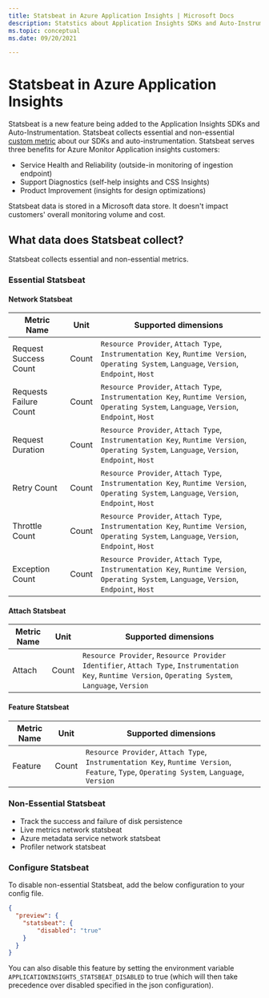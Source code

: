 ```yaml
---
title: Statsbeat in Azure Application Insights | Microsoft Docs
description: Statstics about Application Insights SDKs and Auto-Instrumentation
ms.topic: conceptual
ms.date: 09/20/2021

---
```


# Statsbeat in Azure Application Insights

Statsbeat is a new feature being added to the Application Insights SDKs and Auto-Instrumentation. Statsbeat collects essential and non-essential [custom metric](../essentials/metrics-custom-overview.md) about our SDKs and auto-instrumentation. Statsbeat serves three benefits for Azure Monitor Application insights customers:
-	Service Health and Reliability (outside-in monitoring of ingestion endpoint)
-	Support Diagnostics (self-help insights and CSS Insights)
-	Product Improvement (insights for design optimizations)

Statsbeat data is stored in a Microsoft data store.  It doesn't impact customers' overall monitoring volume and cost. 

## What data does Statsbeat collect?

Statsbeat collects essential and non-essential metrics.

### Essential Statsbeat

#### Network Statsbeat

|Metric Name|Unit|Supported dimensions|
|-----|-----|-----|
|Request Success Count|Count| `Resource Provider`, `Attach Type`, `Instrumentation Key`, `Runtime Version`, `Operating System`, `Language`, `Version`, `Endpoint`, `Host`|
|Requests Failure Count|Count| `Resource Provider`, `Attach Type`, `Instrumentation Key`, `Runtime Version`, `Operating System`, `Language`, `Version`, `Endpoint`, `Host`|
|Request Duration|Count| `Resource Provider`, `Attach Type`, `Instrumentation Key`, `Runtime Version`, `Operating System`, `Language`, `Version`, `Endpoint`, `Host`|
|Retry Count|Count| `Resource Provider`, `Attach Type`, `Instrumentation Key`, `Runtime Version`, `Operating System`, `Language`, `Version`, `Endpoint`, `Host`|
|Throttle Count|Count| `Resource Provider`, `Attach Type`, `Instrumentation Key`, `Runtime Version`, `Operating System`, `Language`, `Version`, `Endpoint`, `Host`|
|Exception Count|Count| `Resource Provider`, `Attach Type`, `Instrumentation Key`, `Runtime Version`, `Operating System`, `Language`, `Version`, `Endpoint`, `Host`|

#### Attach Statsbeat

|Metric Name|Unit|Supported dimensions|
|-----|-----|-----|
|Attach|Count| `Resource Provider`, `Resource Provider Identifier`, `Attach Type`, `Instrumentation Key`, `Runtime Version`, `Operating System`, `Language`, `Version`|

#### Feature Statsbeat

|Metric Name|Unit|Supported dimensions|
|-----|-----|-----|
|Feature|Count| `Resource Provider`, `Attach Type`, `Instrumentation Key`, `Runtime Version`, `Feature`, `Type`, `Operating System`, `Language`, `Version`|

### Non-Essential Statsbeat

- Track the success and failure of disk persistence
- Live metrics network statsbeat
- Azure metadata service network statsbeat
- Profiler network statsbeat

### Configure Statsbeat

To disable non-essential Statsbeat, add the below configuration to your config file.

```json
{
  "preview": {
    "statsbeat": {
        "disabled": "true"
    }
  }
}
```

You can also disable this feature by setting the environment variable `APPLICATIONINSIGHTS_STATSBEAT_DISABLED` to true (which will then take precedence over disabled specified in the json configuration).
